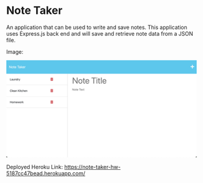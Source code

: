 # Note Taker
 An application that can be used to write and save notes. 
 This application uses Express.js back end and will save and retrieve note data from a JSON file.

 Image:

![Note Taker App](assets/note-taker-screenshot.png)

Deployed Heroku Link: https://note-taker-hw-5187cc47bead.herokuapp.com/
